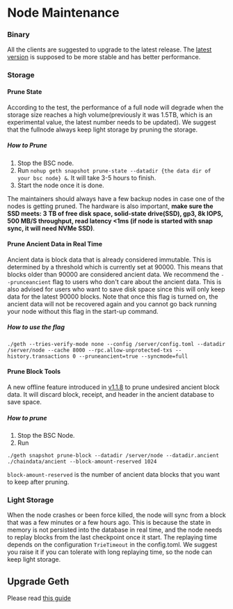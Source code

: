 # Node Maintenance
### Binary
All the clients are suggested to upgrade to the latest release. The [latest version](https://github.com/bnb-chain/bsc/releases/latest) is supposed to be more stable and has better performance.

### Storage

#### Prune State

According to the test, the performance of a full node will degrade when the storage size reaches a high volume(previously it was 1.5TB, which is an experimental value, the latest number needs to be updated). We suggest that the fullnode always keep light storage by pruning the storage.

##### How to Prune 

1. Stop the BSC node.
2. Run `nohup geth snapshot prune-state --datadir {the data dir of your bsc node} &`. It will take 3-5 hours to finish.
3. Start the node once it is done.

The maintainers should always have a few backup nodes in case one of the nodes is getting pruned.
The hardware is also important, **make sure the SSD meets: 3 TB of free disk space, solid-state drive(SSD), gp3, 8k IOPS, 500 MB/S throughput, read latency <1ms (if node is started with snap sync, it will need NVMe SSD)**.


#### Prune Ancient Data in Real Time

Ancient data is block data that is already considered immutable. This is determined by a threshold which is currently set at 90000. This means that blocks older than 90000 are considered ancient data. We recommend the `--prunceancient` flag to users who don't care about the ancient data. This is also advised for users who want to save disk space since this will only keep data for the latest 90000 blocks.  Note that once this flag is turned on, the ancient data will not be recovered again and you cannot go back running your node without this flag in the start-up command. 

##### How to use the flag

```
./geth --tries-verify-mode none --config /server/config.toml --datadir /server/node --cache 8000 --rpc.allow-unprotected-txs --history.transactions 0 --pruneancient=true --syncmode=full
```


#### Prune Block Tools

A new offline feature introduced in [v1.1.8](https://github.com/bnb-chain/bsc/releases/tag/v1.1.8) to prune undesired ancient block data. It will discard block, receipt, and header in the ancient database to save space.

##### How to prune

1. Stop the BSC Node.
2. Run 
```
./geth snapshot prune-block --datadir /server/node --datadir.ancient ./chaindata/ancient --block-amount-reserved 1024
```

`block-amount-reserved` is the number of ancient data blocks that you want to keep after pruning. 

### Light Storage
When the node crashes or been force killed, the node will sync from a block that was a few minutes or a few hours ago. This is because the state in memory is not persisted into the database in real time, and the node needs to replay blocks from the last checkpoint once it start. The replaying time depends on the configuration `TrieTimeout` in the config.toml.  We suggest you raise it if you can tolerate with long replaying time, so the node can keep light storage.

## Upgrade Geth

Please read [this guide](upgrade_geth.md)

